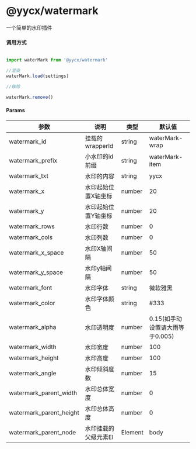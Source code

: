 # @yycx/watermark

一个简单的水印插件




#### 调用方式

```js

import waterMark from '@yycx/watermark'

//渲染
waterMark.load(settings)

//移除

waterMark.remove()

```

#### Params
|  参数   | 说明  | 类型 | 默认值 | 
|  ----  | ----  |  ----  | ----  |
| watermark_id  | 挂载的wrapperId | string  | waterMark-wrap |
| watermark_prefix  | 小水印的id前缀 | string  | waterMark-item |
| watermark_txt  | 水印的内容 | string  | yycx |
| watermark_x  | 水印起始位置X轴坐标 | number  | 20 |
| watermark_y  | 水印起始位置Y轴坐标 | number  | 20 |
| watermark_rows  | 水印行数 | number  | 0 |
| watermark_cols  | 水印列数 | number  | 0 |
| watermark_x_space  | 水印X轴间隔 | number  | 50 |
| watermark_y_space  | 水印y轴间隔 | number  | 50 |
| watermark_font  | 水印字体 | string  | 微软雅黑 |
| watermark_color  | 水印字体颜色 | string  | #333 |
| watermark_alpha  | 水印透明度 | number  | 0.15(如手动设置请大雨等于0.005) |
| watermark_width  | 水印宽度 | number  | 100 |
| watermark_height  | 水印高度 | number  | 100 |
| watermark_angle  | 水印倾斜度数 | number  | 15 |
| watermark_parent_width  | 水印总体宽度 | number  | 0 |
| watermark_parent_height  | 水印总体高度 | number  | 0 |
| watermark_parent_node  | 水印挂载的父级元素El | Element  | body |
